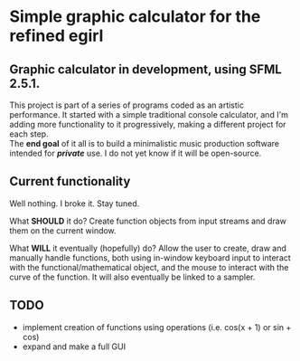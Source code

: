 # Simple graphic calculator for the refined egirl

## Graphic calculator in development, using SFML 2.5.1.

This project is part of a series of programs coded as an artistic performance. It started with a simple traditional console calculator, and I'm adding more functionality to it progressively, making a different project for each step.\
The **end goal** of it all is to build a minimalistic music production software intended for _**private**_ use. I do not yet know if it will be open-source.

## Current functionality
Well nothing. I broke it. Stay tuned.

What **SHOULD** it do?
  Create function objects from input streams and draw them on the current window.

What **WILL** it eventually (hopefully) do?
  Allow the user to create, draw and manually handle functions, both using in-window keyboard input to interact with the functional/mathematical object, and the mouse to interact with the curve of the function. It will also eventually be linked to a sampler.

## TODO
  - implement creation of functions using operations (i.e. cos(x + 1) or sin + cos)
  - expand and make a full GUI